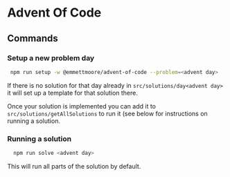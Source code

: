 # Advent Of Code

## Commands

### Setup a new problem day

```sh
 npm run setup -w @emmettmoore/advent-of-code --problem=<advent day>
```

If there is no solution for that day already in `src/solutions/day<advent day>` it will set up a template for that solution there.

Once your solution is implemented you can add it to `src/solutions/getAllSolutions` to run it (see below for instructions on running a solution.

### Running a solution

```sh
  npm run solve <advent day>
```

This will run all parts of the solution by default.
